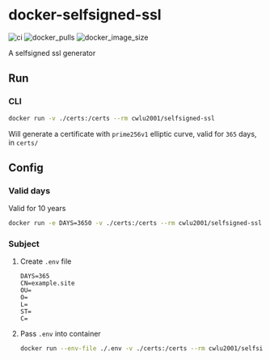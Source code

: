 # docker-selfsigned-ssl
![ci] ![docker_pulls] ![docker_image_size]

[ci]: https://github.com/cwlu2001/docker-build/actions/workflows/selfsigned-ssl.yml/badge.svg
[docker_pulls]: https://img.shields.io/docker/pulls/cwlu2001/selfsigned-ssl?logo=docker
[docker_image_size]: https://img.shields.io/docker/image-size/cwlu2001/selfsigned-ssl?logo=docker

A selfsigned ssl generator

## Run
### CLI
```bash
docker run -v ./certs:/certs --rm cwlu2001/selfsigned-ssl
```
Will generate a certificate with `prime256v1` elliptic curve, valid for `365` days, in  `certs/`

## Config
### Valid days
Valid for 10 years
```bash
docker run -e DAYS=3650 -v ./certs:/certs --rm cwlu2001/selfsigned-ssl
```

### Subject
1. Create `.env` file
    ```
    DAYS=365
    CN=example.site
    OU=
    O=
    L=
    ST=
    C=
    ```
2. Pass `.env` into container
    ```bash
    docker run --env-file ./.env -v ./certs:/certs --rm cwlu2001/selfsigned-ssl
    ```
